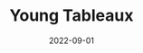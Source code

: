 ---
org: MIT
courseno: 18.217
title: Young Tableaux
subject: Math
date: 2022-09-01
term: Fall 2022
status: WIP
notes: 18-217.pdf
code: 18.217
site:
instructor: Alex Postnikov
comment: A polished version of the first 23 pages (with better diagrams) can be found <a href="https://sanjanad1024.github.io/assets/pdf/lecture_notes/18-217edited.pdf" target="_blank">here</a>.
---